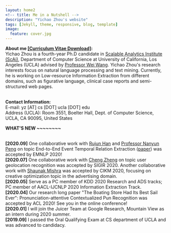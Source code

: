 ```yaml
---
layout: home2
<!-- title: Me in a Nutshell -->
description: "Yichao Zhou's website"
tags: [Jekyll, theme, responsive, blog, template]
image:
  feature: cover.jpg
---
```

<b>About me <a href="{{ site.url }}/files/CV.pdf" target="_blank">[Curriculum Vitae Download]</a>:</b><br>
Yichao Zhou is a fourth-year Ph.D candidate in <a href="https://scai.cs.ucla.edu/" target="_blank">Scalable Analytics Institute (ScAi)</a>, Department of Computer Science at University of California, Los Angeles (UCLA) advised by <a href="http://web.cs.ucla.edu/~weiwang/" target="_blank"> Professor Wei Wang</a>. Yichao Zhou's research interests focus on natural language processing and text mining. Currently, he is working on Low-resource Information Extraction from different domains, such as figurative language, clinical case reports and semi-structured web pages. 
 

<br>
<b>Contact Information:</b><br>
E-mail: yz [AT] cs [DOT] ucla [DOT] edu<br>
Address (UCLA): Room 3551, Boelter Hall, Dept. of Computer Science, UCLA, CA 90095, United States



<br />

<b> WHAT'S NEW ~~~~~~~~ </b>

<br />
<b>[2020.09]</b> One collaborative work with <a href="https://rujunhan.github.io/" target="_blank">Rujun Han</a> and <a href="https://vnpeng.net/" target="_blank">Professor Nanyun Peng</a> on topic End-to-End Event Temporal Relation Extraction (<a href="https://arxiv.org/abs/2009.07373" target="_blank">paper</a>) was accepted by EMNLP 2020! 

<br />
<b>[2020.07]</b> One collaborative work with <a href="https://cheng-cz.github.io/" target="_blank">Cheng Zheng</a> on topic user geolocation recognition was accepted by SIGIR 2020. Another collaborative work with <a href="https://sites.google.com/site/shaunakmishracomm/" target="_blank">Shaunak Mishra</a> was accepted by CIKM 2020, focusing on creative optimization topic in the advertising domain.

<br />
<b>[2020.05]</b> Serve as a PC member of KDD 2020 Research and ADS tracks; PC member of AACL-IJCNLP 2020 Information Extraction Track. 

<br />
<b>[2020.04]</b> Our research long paper "The Boating Store Had Its Best Sail Ever": Pronunciation-attentive Contextualized Pun Recognition was accepted by ACL 2020! See you in the online conference! 

<br />
<b>[2020.01]</b> I will join the Juicer Team at Google Research, Mountain View as an intern during 2020 summer. 

<!-- <br />
<b>[2020.01]</b> Our recent work on <a href="http://arxiv.org/abs/2001.07194" target="_blank">"Recommending Themes for Ad Creative Design via Visual-Linguistic Representations"</a> has been accepted by <a href="https://www2020.thewebconf.org/" target="_blank">WWW 2020</a> as a short paper with oral presentation.  -->

<!-- <br />
<b>[2019.10]</b> Our preprint <a href="https://www.medrxiv.org/content/medrxiv/early/2019/10/22/19009118.full.pdf" target="_blank">Clinical Narrative paper</a> is available now! The resulting dataset is appropriate for training biomedical natural language processing systems. -->

<br />
<b>[2019.09]</b> I passed the Oral Qualifying Exam at CS department of UCLA and was advanced to candidacy.

<!-- <br />
<b>[2019.08]</b> Our research long paper <a href="https://www.aclweb.org/anthology/D19-1496/" target="_blank">"Learning to Discriminate Perturbations for Blocking Adversarial Attacks in Text Classification"</a> was accepted by <a href="https://www.emnlp-ijcnlp2019.org/" target="_blank">EMNLP-IJCNLP 2019</a>. I will attend the conference at Hong Kong, China from Nov.3 to Nov.7 to present this work.

<br /> -->

<!-- <b>[2019.04]</b> I will attend <a href="https://www.kdd.org/kdd2019/" target="_blank">KDD 2019</a> at Alaska from Aug.4 to Aug.8 to present our recently accepted paper <a href="https://research.yahoo.com/publications/9133/understanding-consumer-journey-using-attention-based-recurrent-neural-networks" target="_blank">"Understanding Consumer Journey using Attention based Recurrent Neural Networks"</a>. <a href="https://yz-joey.github.io/kdd19" target="_blank">[pictures]</a>

<br /> -->

<!-- <b>[2019.01]</b> I will join Gemini Team at <a href="https://research.yahoo.com/" target="_blank">Yahoo Research</a> as an intern during 2019 summer. 
 -->








